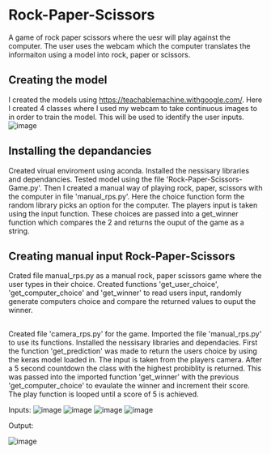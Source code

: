 # Rock-Paper-Scissors

A game of rock paper scissors where the uesr will play against the computer. The user uses the webcam which the computer translates the informaiton using a model into rock, paper or scissors. 

## Creating the model 

I created the models using https://teachablemachine.withgoogle.com/. Here I created 4 classes where I used my webcam to take continuous images to in order to train the model. This will be used to identify the user inputs. 
![image](https://user-images.githubusercontent.com/93881593/183495182-f3a96c4c-20f6-4436-8ebf-d883235f4bbc.png)

## Installing the depandancies 

Created virual enviroment using aconda. Installed the nessisary libraries and dependancies. Tested model using the file 'Rock-Paper-Scissors-Game.py'.
Then I created a manual way of playing rock, paper, scissors with the computer in file 'manual_rps.py'. Here the choice function form the random library picks an option for the computer. The players input is taken using the input function. These choices are passed into a get_winner function which compares the 2 and returns the ouput of the game as a string.

## Creating manual input Rock-Paper-Scissors

Crated file manual_rps.py as a manual rock, paper scissors game where the user types in their choice. Created functions 'get_user_choice', 'get_computer_choice' and 'get_winner' to read users input, randomly generate computers choice and compare the returned values to ouput the winner. 

## 

Created file 'camera_rps.py' for the game. Imported the file 'manual_rps.py' to use its functions. Installed the nessisary libraries and dependacies. First the function 'get_prediction' was made to return the users choice by using the keras model loaded in. The input is taken from the players camera. After a 5 second countdown the class with the highest probiblity is returned. This was passed into the imported function 'get_winner' with the previous 'get_computer_choice' to evaulate the winner and increment their score. The play function is looped until a score of 5 is achieved.

Inputs:
![image](https://user-images.githubusercontent.com/93881593/184707500-42566c4e-3bcd-4865-907e-1ac2184dd8f8.png)
![image](https://user-images.githubusercontent.com/93881593/184707628-02555853-cc3a-4ebc-bda9-5c191da8674e.png)
![image](https://user-images.githubusercontent.com/93881593/184707569-b7987eb5-8aad-41e0-a970-cd62241e4098.png)
![image](https://user-images.githubusercontent.com/93881593/184707890-22ae0e43-eba3-4abf-ac07-e8ce0867045f.png)

Output:

![image](https://user-images.githubusercontent.com/93881593/184708093-38a44ad2-ac52-4729-b758-08b2bad5fb9f.png)
